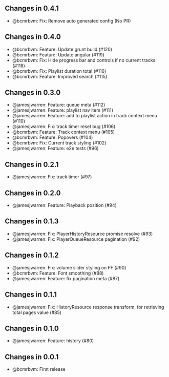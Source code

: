 ## Changes in 0.4.1

 * @bcmrbvm: Fix: Remove auto generated config (No PR)

## Changes in 0.4.0

 * @bcmrbvm: Feature: Update grunt build (#120)
 * @bcmrbvm: Feature: Update angular (#119)
 * @bcmrbvm: Fix: Hide progress bar and controls if no current tracks (#118)
 * @bcmrbvm: Fix: Playlist duration total (#116)
 * @bcmrbvm: Feature: Improved search (#115)

## Changes in 0.3.0

 * @jamesjwarren: Feature: queue meta (#112)
 * @jamesjwarren: Feature: playlist nav item (#111)
 * @jamesjwarren: Feature: add to playlist action in track context menu (#110)
 * @jamesjwarren: Fix: track timer reset bug (#106)
 * @bcmrbvm: Feature: Track context menu (#105)
 * @bcmrbvm: Feature: Popovers (#104)
 * @bcmrbvm: Fix: Current track styling (#102)
 * @jamesjwarren: Feature: e2e tests (#96)

## Changes in 0.2.1

 * @jamesjwarren: Fix: track timer (#97)

## Changes in 0.2.0

 * @jamesjwarren: Feature: Playback position (#94)

## Changes in 0.1.3

 * @jamesjwarren: Fix: PlayerHistoryResource promise resolve (#93)
 * @jamesjwarren: Fix: PlayerQueueResource pagination (#92)

## Changes in 0.1.2

 * @jamesjwarren: Fix: volume slider styling on FF (#90)
 * @bcmrbvm: Feature: Font smoothing (#88)
 * @jamesjwarren: Feature: fix pagination meta (#87)

## Changes in 0.1.1

 * @jamesjwarren: Fix: HistoryResource response transform, for retrieving total pages value (#85)

## Changes in 0.1.0

 * @jamesjwarren: Feature: history (#80)

## Changes in 0.0.1

 * @bcmrbvm: First release
